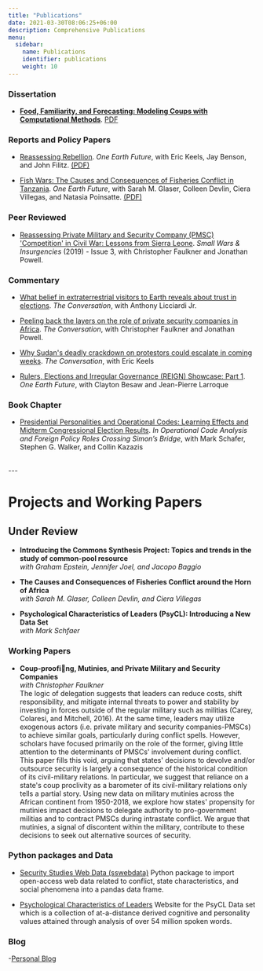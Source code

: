 ```yaml
---
title: "Publications"
date: 2021-03-30T08:06:25+06:00
description: Comprehensive Publications
menu:
  sidebar:
    name: Publications
    identifier: publications
    weight: 10
---
```


### Dissertation
- [**Food, Familiarity, and Forecasting: Modeling Coups with Computational Methods**](http://jelambert.com/dissertation). [PDF](https://stars.library.ucf.edu/etd2020/243/)

### Reports and Policy Papers
- [Reassessing Rebellion](https://oefresearch.org/publications/reassessing-rebellion). *One Earth Future*, with Eric Keels, Jay Benson, and John Filitz.  [(PDF)](https://oefresearch.org/sites/default/files/documents/publications/Reassessing%20Rebellion-%20Exploring%20Recent%20Trends%20in%20Civil%20War%20Dynamics.pdf)

- [Fish Wars: The Causes and Consequences of Fisheries Conflict in Tanzania](https://securefisheries.org/fish-wars-tanzania). *One Earth Future*, with Sarah M. Glaser, Colleen Devlin, Ciera Villegas, and Natasia Poinsatte.  [(PDF)](https://securefisheries.org/sites/default/files/Fish%20Wars_final.pdf)

### Peer Reviewed
- [Reassessing Private Military and Security Company (PMSC) 'Competition' in Civil War: Lessons from Sierra Leone](https://doi.org/10.1080/09592318.2019.1601869). *Small Wars & Insurgencies* (2019) - Issue 3, with Christopher Faulkner and Jonathan Powell.

### Commentary
- [What belief in extraterrestrial visitors to Earth reveals about trust in elections](https://theconversation.com/what-belief-in-extraterrestrial-visitors-to-earth-reveals-about-trust-in-elections-155011?utm_source=twitter&utm_medium=bylinetwitterbutton). *The Conversation*, with Anthony Licciardi Jr.

- [Peeling back the layers on the role of private security companies in Africa](https://theconversation.com/peeling-back-the-layers-on-the-role-of-private-security-companies-in-africa-121145?utm_source=facebook&utm_medium=facebookbutton&fbclid=IwAR04LDzWX2MsAYiqwci_S4mlr_FLSw5vuPBusPJpYOA3NuphXlAB69X03uk). *The Conversation*, with Christopher Faulkner and Jonathan Powell.

- [Why Sudan's deadly crackdown on protestors could escalate in coming weeks](https://theconversation.com/why-sudans-deadly-crackdown-on-protesters-could-escalate-in-coming-weeks-118499?fbclid=IwAR09ls0UZ7l2YeMLlA7UkKht_cvjg5tAQKA-abZ0D2v_1f501q0akqSAoMg). *The Conversation*, with Eric Keels

- [Rulers, Elections and Irregular Governance (REIGN) Showcase: Part 1](https://oefresearch.org/news/rulers-elections-and-irregular-governance). *One Earth Future*, with Clayton Besaw and Jean-Pierre Larroque

### Book Chapter
- [Presidential Personalities and Operational Codes: Learning Effects and Midterm Congressional Election Results](https://www.routledge.com/Operational-Code-Analysis-and-Foreign-Policy-Roles-Crossing-Simons-Bridge/Schafer-Walker/p/book/9780367650902). *In Operational Code Analysis and Foreign Policy Roles Crossing Simon’s Bridge*, with Mark Schafer, Stephen G. Walker, and Collin Kazazis
<br>
---
<br>

# Projects and Working Papers
## Under Review

- **Introducing the Commons Synthesis Project: Topics and trends in the study of common-pool resource**
<br>*with Graham Epstein, Jennifer Joel, and Jacopo Baggio*

- **The Causes and Consequences of Fisheries Conflict around the Horn of Africa**
<br>*with Sarah M. Glaser, Colleen Devlin, and Ciera Villegas*

- **Psychological Characteristics of Leaders (PsyCL): Introducing a New Data Set**
<br>*with Mark Schfaer*

### Working Papers

- **Coup-proofing, Mutinies, and Private Military and Security Companies**
<br>*with Christopher Faulkner*
<br> The logic of delegation suggests that leaders can reduce costs, shift responsibility, and mitigate internal threats to power and stability by investing in forces outside of the regular military such as militias (Carey, Colaresi, and Mitchell, 2016). At the same time, leaders may utilize exogenous actors (i.e. private military and security companies-PMSCs) to achieve similar goals, particularly during conflict spells. However, scholars have focused primarily on the role of the former, giving little attention to the determinants of PMSCs'  involvement during conflict. This paper fills this void, arguing that states' decisions to devolve and/or outsource security is largely a consequence of the historical condition of its civil-military relations. In particular, we suggest that reliance on a state's coup proclivity as a barometer of its civil-military relations only tells a partial story. Using new data on military mutinies across the African continent from 1950-2018, we explore how states' propensity for mutinies impact decisions to delegate authority to pro-government militias and to contract PMSCs during intrastate conflict. We argue that mutinies, a signal of discontent within the military, contribute to these decisions to seek out alternative sources of security.

### Python packages and Data

- [Security Studies Web Data (sswebdata)](https://github.com/JELambert/sswebdata) Python package to import open-access web data related to conflict, state characteristics, and social phenomena into a pandas data frame.

- [Psychological Characteristics of Leaders](http://psycldataset.com/) Website for the PsyCL Data set which is a collection of at-a-distance derived cognitive and personality values attained through analysis of over 54 million spoken words.

### Blog

-[Personal Blog](https://jelambert.com/blog-archive)
